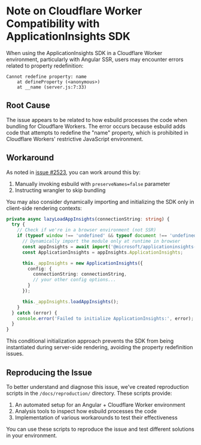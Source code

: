# Note on Cloudflare Worker Compatibility with ApplicationInsights SDK

When using the ApplicationInsights SDK in a Cloudflare Worker environment, particularly with Angular SSR, users may encounter errors related to property redefinition:

```
Cannot redefine property: name
    at defineProperty (<anonymous>)
    at __name (server.js:7:33)
```

## Root Cause

The issue appears to be related to how esbuild processes the code when bundling for Cloudflare Workers. The error occurs because esbuild adds code that attempts to redefine the "name" property, which is prohibited in Cloudflare Workers' restrictive JavaScript environment.

## Workaround

As noted in [issue #2523](https://github.com/microsoft/ApplicationInsights-JS/issues/2523), you can work around this by:

1. Manually invoking esbuild with `preserveNames=false` parameter
2. Instructing wrangler to skip bundling

You may also consider dynamically importing and initializing the SDK only in client-side rendering contexts:

```typescript
private async lazyLoadAppInsights(connectionString: string) {
  try {
    // Check if we're in a browser environment (not SSR)
    if (typeof window !== 'undefined' && typeof document !== 'undefined') {
      // Dynamically import the module only at runtime in browser
      const appInsights = await import('@microsoft/applicationinsights-web');
      const ApplicationInsights = appInsights.ApplicationInsights;

      this._appInsights = new ApplicationInsights({
        config: {
          connectionString: connectionString,
          // your other config options...
        }
      });

      this._appInsights.loadAppInsights();
    }
  } catch (error) {
    console.error('Failed to initialize ApplicationInsights:', error);
  }
}
```

This conditional initialization approach prevents the SDK from being instantiated during server-side rendering, avoiding the property redefinition issues.

## Reproducing the Issue

To better understand and diagnose this issue, we've created reproduction scripts in the `/docs/reproduction/` directory. These scripts provide:

1. An automated setup for an Angular + Cloudflare Worker environment
2. Analysis tools to inspect how esbuild processes the code
3. Implementation of various workarounds to test their effectiveness

You can use these scripts to reproduce the issue and test different solutions in your environment.